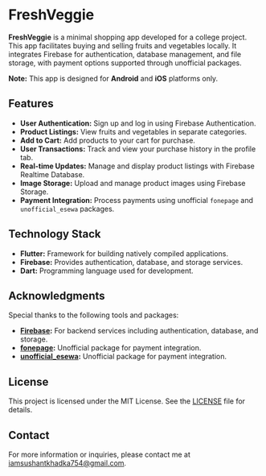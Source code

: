 # FreshVeggie

**FreshVeggie** is a minimal shopping app developed for a college project. This app facilitates buying and selling fruits and vegetables locally. It integrates Firebase for authentication, database management, and file storage, with payment options supported through unofficial packages. 

**Note:** This app is designed for **Android** and **iOS** platforms only.

## Features

- **User Authentication:** Sign up and log in using Firebase Authentication.
- **Product Listings:** View fruits and vegetables in separate categories.
- **Add to Cart:** Add products to your cart for purchase.
- **User Transactions:** Track and view your purchase history in the profile tab.
- **Real-time Updates:** Manage and display product listings with Firebase Realtime Database.
- **Image Storage:** Upload and manage product images using Firebase Storage.
- **Payment Integration:** Process payments using unofficial `fonepage` and `unofficial_esewa` packages.

## Technology Stack

- **Flutter:** Framework for building natively compiled applications.
- **Firebase:** Provides authentication, database, and storage services.
- **Dart:** Programming language used for development.

## Acknowledgments

Special thanks to the following tools and packages:

- **[Firebase](https://firebase.google.com/):** For backend services including authentication, database, and storage.
- **[fonepage](https://pub.dev/packages/fonepage):** Unofficial package for payment integration.
- **[unofficial_esewa](https://pub.dev/packages/unofficial_esewa):** Unofficial package for payment integration.

## License

This project is licensed under the MIT License. See the [LICENSE](LICENSE) file for details.

## Contact

For more information or inquiries, please contact me at [iamsushantkhadka754@gmail.com](mailto:iamsushantkhadka754@gmail.com).
